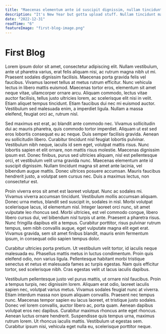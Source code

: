 ```yaml
---
title: "Maecenas elementum ante id suscipit dignissim, nullam tincidunt magna sit"
description: "It's New Year but gotta upload stuff. Nullam tincidunt magna sit amet ante lacinia, vel bibendum augue mattis. Donec ultrices posuere accumsan."
date: "2022-12-31"
readTime: "6"
featureImage: "first-blog-image.png"
---
```


# First Blog

Lorem ipsum dolor sit amet, consectetur adipiscing elit. Nullam vestibulum, ante ut pharetra varius, erat felis aliquam nisi, ac rutrum magna nibh ut mi. Praesent sodales dignissim facilisis. Maecenas porta gravida felis vel faucibus. Vivamus laoreet tellus at metus rutrum efficitur. Nunc vehicula lectus in libero mattis euismod. Maecenas tortor eros, elementum sit amet neque vitae, ullamcorper ornare arcu. Aliquam commodo, lectus vitae auctor facilisis, tellus justo ultricies lorem, ac scelerisque elit nisi in velit. Etiam aliquet tempus tincidunt. Etiam faucibus dui nec mi euismod auctor. Vestibulum sed malesuada enim, a imperdiet ligula. Nullam a massa eleifend, feugiat orci ac, rutrum nisl.

Sed maximus est erat, ac blandit ante commodo nec. Vivamus sollicitudin dui ac mauris pharetra, quis commodo tortor imperdiet. Aliquam ut est sed eros lobortis consequat eu ac neque. Duis semper facilisis gravida. Aenean eu sollicitudin libero. Curabitur tincidunt nisl feugiat lobortis pulvinar. Vestibulum nibh neque, iaculis id sem eget, volutpat mattis risus. Nunc lobortis sapien et elit ornare, non mattis risus molestie. Maecenas dignissim ipsum est. Donec finibus, purus sed ultricies aliquam, nisl est pellentesque orci, et vestibulum velit urna gravida nunc. Maecenas elementum ante id suscipit dignissim. Nullam tincidunt magna sit amet ante lacinia, vel bibendum augue mattis. Donec ultrices posuere accumsan. Mauris faucibus hendrerit justo, a volutpat sem cursus nec. Duis a maximus lectus, non consectetur est.

Proin viverra eros sit amet est laoreet volutpat. Nunc ac sodales mi. Vivamus viverra accumsan tincidunt. Vestibulum mollis accumsan aliquam. Donec urna metus, blandit sed suscipit in, sodales in nisl. Morbi volutpat scelerisque lacus, id elementum nisl. Integer laoreet orci nunc, sit amet vulputate leo rhoncus sed. Morbi ultricies, est vel commodo congue, libero libero cursus dui, vel bibendum nisl turpis ut ante. Praesent a pharetra risus. Nunc fringilla dapibus elit a tempus. Curabitur porttitor, risus pulvinar rutrum tempus, sem nibh convallis augue, eget vulputate magna elit eget erat. Vivamus gravida, sem sit amet finibus blandit, mauris enim fermentum ipsum, in consequat odio sapien tempus dolor.

Curabitur ultricies porta pretium. Ut vestibulum velit tortor, id iaculis neque malesuada eu. Phasellus mattis metus in luctus condimentum. Proin quis eleifend odio, non varius ligula. Pellentesque habitant morbi tristique senectus et netus et malesuada fames ac turpis egestas. Nam quis efficitur tortor, sed scelerisque nibh. Cras egestas velit ut lacus iaculis dapibus.

Vestibulum pellentesque justo vel purus mattis, ut ornare nisl faucibus. Proin a tempus turpis, nec dignissim lorem. Aliquam erat odio, laoreet iaculis sapien nec, volutpat varius metus. Vivamus sodales feugiat nunc at viverra. Etiam interdum massa non ipsum aliquam convallis. Praesent nec tempus nunc. Maecenas tempor sapien eu lacus laoreet, et tristique justo sodales. Donec vel lorem convallis, auctor libero ac, porta quam. Aenean dapibus volutpat eros nec dapibus. Curabitur maximus rhoncus ante eget rhoncus. Aenean luctus ornare hendrerit. Suspendisse quis tempus urna, maximus rutrum lorem. Ut rhoncus iaculis mattis. Vestibulum ut egestas sem. Curabitur ipsum nisi, vehicula eget nulla eu, scelerisque porttitor neque.
